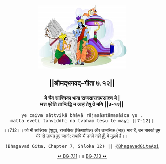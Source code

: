 <center><img src="../../asset/BG.png" alt="#API #bhagavadgitaapi #slok #nodejs #js #api #gitaapi #krishna #hinduism #vedic #ISKCON #shreemadbhagavadgita #technology"/>
<h2>||श्रीमद्‍भगवद्‍-गीता ७.१२||</h2>
<h3>ये चैव सात्त्विका भावा राजसास्तामसाश्च ये |<br/>मत्त एवेति तान्विद्धि न त्वहं तेषु ते मयि ||७-१२||</h3>
<pre>ye caiva sāttvikā bhāvā rājasāstāmasāśca ye .<br/>matta eveti tānviddhi na tvahaṃ teṣu te mayi ||7-12||</pre>
<p>।।7.12।। जो भी सात्त्विक (शुद्ध), राजसिक (क्रियाशील) और तामसिक (जड़) भाव हैं, उन सबको तुम मेरे से उत्पन्न हुए जानो; तथापि मैं उनमें नहीं हूँ, वे मुझमें हैं।।</p>
<pre>(Bhagavad Gita, Chapter 7, Shloka 12) || <a href="https://twitter.com/bhagavadgitaapi">@BhagavadGitaApi</a></pre><a href="../../7/11">⏪  BG-7.11</a><b>        ।।        </b><a href="../../7/13">BG-7.13  ⏩</a></center></center>